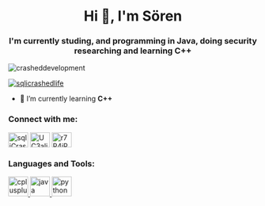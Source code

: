 <h1 align="center">Hi 👋, I'm Sören</h1>
<h3 align="center">I'm currently studing, and programming in Java, doing security researching and learning C++</h3>

<p align="left"> <img src="https://komarev.com/ghpvc/?username=crasheddevelopment&label=Profile%20views&color=0e75b6&style=flat" alt="crasheddevelopment" /> </p>

<p align="left"> <a href="https://twitter.com/sqliCrashedlife" target="blank"><img src="https://img.shields.io/twitter/follow/sqliCrashedlife?logo=twitter&style=for-the-badge" alt="sqlicrashedlife" /></a> </p>

- 🌱 I’m currently learning **C++**

<h3 align="left">Connect with me:</h3>
<p align="left">
<a href="https://twitter.com/sqliCrashedlife" target="blank"><img align="center" src="https://cdn.jsdelivr.net/npm/simple-icons@3.0.1/icons/twitter.svg" alt="sqliCrashedlife" height="30" width="40" /></a>
<a href="https://www.youtube.com/channel/UC3alimqGC2YcgEK7jc_N4mg" target="blank"><img align="center" src="https://cdn.jsdelivr.net/npm/simple-icons@3.0.1/icons/youtube.svg" alt="UC3alimqGC2YcgEK7jc_N4mg" height="30" width="40" /></a>
<a href="https://discord.gg/r7R4jRT" target="blank"><img align="center" src="https://cdn.jsdelivr.net/npm/simple-icons@3.0.1/icons/discord.svg" alt="r7R4jRT" height="30" width="40" /></a>
</p>

<h3 align="left">Languages and Tools:</h3>
<p align="left"> <a href="https://www.w3schools.com/cpp/" target="_blank"> <img src="https://devicons.github.io/devicon/devicon.git/icons/cplusplus/cplusplus-original.svg" alt="cplusplus" width="40" height="40"/> </a> <a href="https://www.java.com" target="_blank"> <img src="https://devicons.github.io/devicon/devicon.git/icons/java/java-original-wordmark.svg" alt="java" width="40" height="40"/> </a> <a href="https://www.python.org" target="_blank"> <img src="https://devicons.github.io/devicon/devicon.git/icons/python/python-original.svg" alt="python" width="40" height="40"/> </a> </p>
